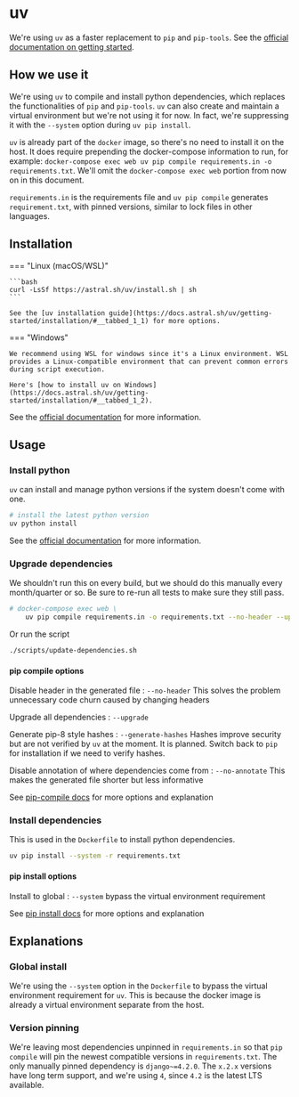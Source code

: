 # uv

We're using `uv` as a faster replacement to `pip` and `pip-tools`. See the [official documentation on getting started](https://docs.astral.sh/uv/getting-started/).

## How we use it

We're using `uv` to compile and install python dependencies, which replaces the functionalities of `pip` and `pip-tools`. `uv` can also create and maintain a virtual environment but we're not using it for now. In fact, we're suppressing it with the `--system` option during `uv pip install`.

`uv` is already part of the `docker` image, so there's no need to install it on the host. It does require prepending the docker-compose information to run, for example: `docker-compose exec web uv pip compile requirements.in -o requirements.txt`. We'll omit the `docker-compose exec web` portion from now on in this document.

`requirements.in` is the requirements file and `uv pip compile` generates `requirement.txt`, with pinned versions, similar to lock files in other languages.

## Installation

=== "Linux (macOS/WSL)"

    ```bash
    curl -LsSf https://astral.sh/uv/install.sh | sh
    ```

    See the [uv installation guide](https://docs.astral.sh/uv/getting-started/installation/#__tabbed_1_1) for more options.

=== "Windows"

    We recommend using WSL for windows since it's a Linux environment. WSL provides a Linux-compatible environment that can prevent common errors during script execution.

    Here's [how to install uv on Windows](https://docs.astral.sh/uv/getting-started/installation/#__tabbed_1_2).

See the [official documentation](https://docs.astral.sh/uv/getting-started/installation/) for more information.

## Usage

### Install python

`uv` can install and manage python versions if the system doesn't come with one.

```bash
# install the latest python version
uv python install
```

See the [official documentation](https://docs.astral.sh/uv/guides/install-python/#installing-python) for more information.

### Upgrade dependencies

We shouldn't run this on every build, but we should do this manually every month/quarter or so. Be sure to re-run all tests to make sure they still pass.

```bash
# docker-compose exec web \
    uv pip compile requirements.in -o requirements.txt --no-header --upgrade
```

Or run the script

```bash
./scripts/update-dependencies.sh
```

#### pip compile options

Disable header in the generated file
: `--no-header` This solves the problem unnecessary code churn caused by changing headers

Upgrade all dependencies
: `--upgrade`

Generate pip-8 style hashes
: `--generate-hashes` Hashes improve security but are not verified by `uv` at the moment. It is planned. Switch back to `pip` for installation if we need to verify hashes.

Disable annotation of where dependencies come from
: `--no-annotate` This makes the generated file shorter but less informative

See [pip-compile docs](https://pip-tools.readthedocs.io/en/stable/cli/pip-compile/) for more options and explanation

### Install dependencies

This is used in the `Dockerfile` to install python dependencies.

```bash
uv pip install --system -r requirements.txt
```

#### pip install options

Install to global
: `--system` bypass the virtual environment requirement

See [pip install docs](https://pip.pypa.io/en/stable/cli/pip_install/) for more options and explanation

## Explanations

### Global install

We're using the `--system` option in the `Dockerfile` to bypass the virtual environment requirement for `uv`. This is because the docker image is already a virtual environment separate from the host.

### Version pinning

We're leaving most dependencies unpinned in `requirements.in` so that `pip compile` will pin the newest compatible versions in `requirements.txt`. The only manually pinned dependency is `django~=4.2.0`. The `x.2.x` versions have long term support, and we're using `4`, since `4.2` is the latest LTS available.
